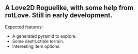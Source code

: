 ## A Love2D Roguelike, with some help from rotLove. Still in early development.
Expected features:
* A generated pyramid to explore.
* Some destructible terrain.
* Interesting item options.
